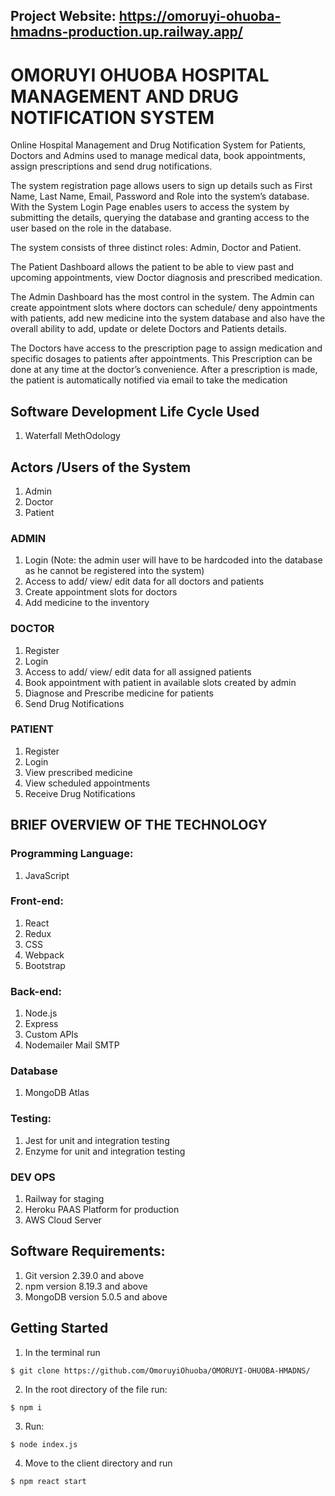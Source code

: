## Project Website: https://omoruyi-ohuoba-hmadns-production.up.railway.app/

# OMORUYI OHUOBA HOSPITAL MANAGEMENT AND DRUG NOTIFICATION SYSTEM

Online Hospital Management and Drug Notification System for Patients, Doctors and Admins used to manage medical data, book appointments, assign prescriptions and send drug notifications.

The system registration page allows users to sign up details such as First Name, Last Name, Email, Password and Role into the system’s database. With the System Login Page enables users to access the system by submitting the details, querying the database and granting access to the user based on the role in the database.

The system consists of three distinct roles: Admin, Doctor and Patient.

The Patient Dashboard allows the patient to be able to view past and upcoming appointments, view Doctor diagnosis and prescribed medication.

The Admin Dashboard has the most control in the system. The Admin can create appointment slots where doctors can schedule/ deny appointments with patients, add new medicine into the system
database and also have the overall ability to add, update or delete Doctors and Patients details.

The Doctors have access to the prescription page to assign medication and specific dosages to patients after appointments. This Prescription can be done at any time at the doctor’s convenience. After a prescription is made, the patient is automatically notified via email to take the medication



## Software Development Life Cycle Used
1. Waterfall MethOdology

## Actors /Users of the System
1. Admin
2. Doctor
3. Patient

### ADMIN
1. Login (Note: the admin user will have to be hardcoded into the database as he cannot be registered into the system)
2. Access to add/ view/ edit data for all doctors and patients
3. Create appointment slots for doctors
4. Add medicine to the inventory


### DOCTOR
1.	Register
2.	Login
3.	Access to add/ view/ edit data for all assigned patients
4.	Book appointment with patient in available slots created by admin
5.	Diagnose and Prescribe medicine for patients
6.	Send Drug Notifications

### PATIENT
1.	Register
2.	Login
3.	View prescribed medicine
4.	View scheduled appointments
5.	Receive Drug Notifications

## BRIEF OVERVIEW OF THE TECHNOLOGY

### Programming Language:
1. JavaScript

### Front-end: 
1. React
2. Redux
3. CSS
4. Webpack
5. Bootstrap

### Back-end: 
1. Node.js
2. Express
3. Custom APIs
4. Nodemailer Mail SMTP

### Database
1. MongoDB Atlas

### Testing:
1. Jest for unit and integration testing
2. Enzyme for unit and integration testing

### DEV OPS
1. Railway for staging
2. Heroku PAAS Platform for production
3. AWS Cloud Server 

## Software Requirements:
1. Git version 2.39.0 and above
2. npm version 8.19.3 and above
3. MongoDB version 5.0.5 and above



## Getting Started
1. In the terminal run

```$ git clone https://github.com/OmoruyiOhuoba/OMORUYI-OHUOBA-HMADNS/```

2. In the root directory of the file run:

```$ npm i```

3. Run:

```$ node index.js```

4. Move to the client directory and run

```$ npm react start```


